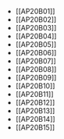 - [[AP20B01]]
- [[AP20B02]]
- [[AP20B03]]
- [[AP20B04]]
- [[AP20B05]]
- [[AP20B06]]
- [[AP20B07]]
- [[AP20B08]]
- [[AP20B09]]
- [[AP20B10]]
- [[AP20B11]]
- [[AP20B12]]
- [[AP20B13]]
- [[AP20B14]]
- [[AP20B15]]